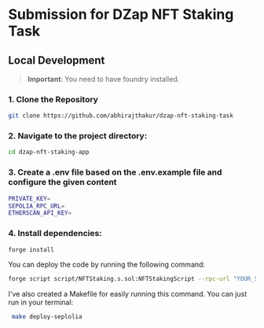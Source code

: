 # Submission for DZap NFT Staking Task

## Local Development

> **Important**:
> You need to have foundry installed.

### 1. Clone the Repository

```bash
git clone https://github.com/abhirajthakur/dzap-nft-staking-task
```

### 2. Navigate to the project directory:

```bash
cd dzap-nft-staking-app
```

### 3. Create a .env file based on the .env.example file and configure the given content

```bash
PRIVATE_KEY=
SEPOLIA_RPC_URL=
ETHERSCAN_API_KEY=
```

### 4. Install dependencies:

```bash
forge install

```

You can deploy the code by running the following command:

```bash
forge script script/NFTStaking.s.sol:NFTStakingScript --rpc-url "YOUR_SEPOLIA_RPC_URL" --broadcast --private-key "YOUR_PRIVATE_KEY" --verify --etherscan-api-key "YOUR_ETHERSCAN_API_KEY"
```

I've also created a Makefile for easily running this command.
You can just run in your terminal:

```bash
 make deploy-seplolia
```
